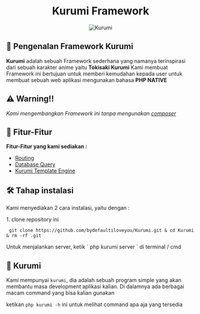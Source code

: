 <h1 align="center" id="title">Kurumi Framework</h1>

<p align="center"><img src="https://socialify.git.ci/bydefaultiloveyou/Kurumi/image?description=1&descriptionEditable=Native%20Framework%20for%20Koneksi.php&font=Source%20Code%20Pro&forks=1&language=1&logo=https%3A%2F%2Fi.redd.it%2Fq4y7hxtq1g161.png&name=1&pulls=1&stargazers=1&theme=Light" alt="Kurumi"/>
</p>

<h2>📕 Pengenalan Framework Kurumi</h2>
<p><strong>Kurumi</strong> adalah sebuah Framework sederhana yang namanya terinspirasi dari sebuah karakter anime yaitu <strong>Tokisaki Kurumi</strong> Kami membuat Framework ini bertujuan untuk memberi kemudahan kepada user untuk membuat sebuah web aplikasi mengunakan bahasa <strong>PHP NATIVE</strong></p>


<h2>⚠️ Warning!!</h2>

<p>
  
_Kami mengembangkan Framework ini tanpa mengunakan [composer](https://getcomposer.org)_
 
</p>


<h2>🧐 Fitur-Fitur</h2>

<strong>Fitur-Fitur yang kami sediakan : </strong>
- [Routing]("#routing")
- [Database Query]("#database-query")
- [Kurumi Template Engine]("#kurumi-template-engine")


<h2>🛠️ Tahap instalasi</h2>

Kami menyediakan 2 cara instalasi, yaitu dengan :

<p>1. clone repository ini</p>

```
 git clone https://github.com/bydefaultiloveyou/Kurumi.git & cd Kurumi & rm -rf .git
```

<p></p>
Untuk menjalankan server, ketik ` php kurumi server ` di terminal / cmd

<h2>🔫 Kurumi</h2>

Kami mempunyai `kurumi`, dia adalah sebuah program simple yang akan membantu masa development aplikasi kalian. Di dalamnya ada berbagai macam command yang bisa kalian gunakan

ketikan `php kurumi -h` ini untuk melihat command apa aja yang tersedia
